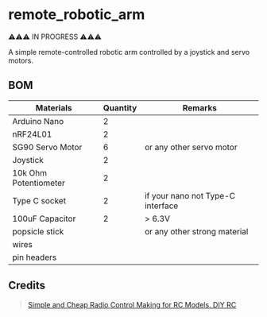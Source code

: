 # remote_robotic_arm

⚠⚠⚠ IN PROGRESS ⚠⚠⚠

A simple remote-controlled robotic arm controlled by a joystick and servo motors.

## BOM

| Materials | Quantity | Remarks |
| --- | --- | --- |
| Arduino Nano | 2 | |
| nRF24L01 | 2 | |
| SG90 Servo Motor | 6 | or any other servo motor
| Joystick | 2 | |
| 10k Ohm Potentiometer | 2 | |
| Type C socket | 2 | if your nano not Type-C interface |
| 100uF Capacitor | 2 | > 6.3V |
| popsicle stick | | or any other strong material |
| wires | | |
| pin headers | | |

## Credits
> [Simple and Cheap Radio Control Making for RC Models. DIY RC](https://www.rcpano.net/2020/02/17/simple-and-cheap-radio-control-making-for-rc-models-diy-rc)
